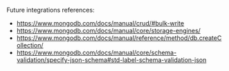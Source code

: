 Future integrations references: 
 - https://www.mongodb.com/docs/manual/crud/#bulk-write
 - https://www.mongodb.com/docs/manual/core/storage-engines/
 - https://www.mongodb.com/docs/manual/reference/method/db.createCollection/
 - https://www.mongodb.com/docs/manual/core/schema-validation/specify-json-schema#std-label-schema-validation-json
